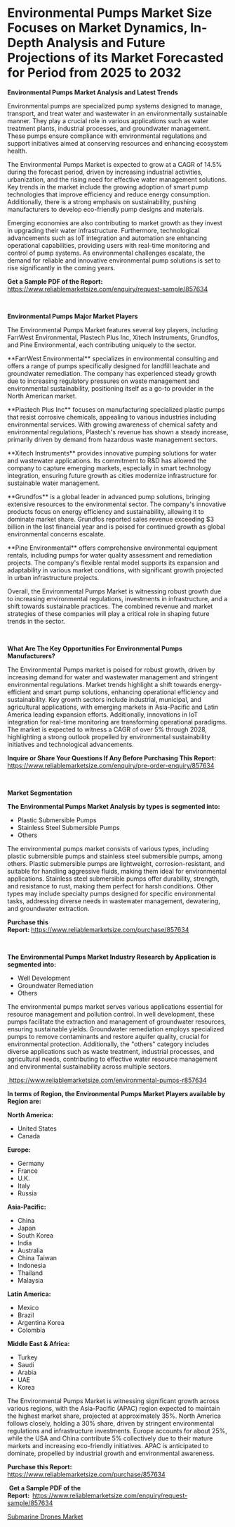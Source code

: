 <p><h1>Environmental Pumps Market Size Focuses on Market Dynamics, In-Depth Analysis and Future Projections of its Market Forecasted for Period from 2025 to 2032</h1></p><p><strong>Environmental Pumps Market Analysis and Latest Trends</strong></p>
<p><p>Environmental pumps are specialized pump systems designed to manage, transport, and treat water and wastewater in an environmentally sustainable manner. They play a crucial role in various applications such as water treatment plants, industrial processes, and groundwater management. These pumps ensure compliance with environmental regulations and support initiatives aimed at conserving resources and enhancing ecosystem health.</p><p>The Environmental Pumps Market is expected to grow at a CAGR of 14.5% during the forecast period, driven by increasing industrial activities, urbanization, and the rising need for effective water management solutions. Key trends in the market include the growing adoption of smart pump technologies that improve efficiency and reduce energy consumption. Additionally, there is a strong emphasis on sustainability, pushing manufacturers to develop eco-friendly pump designs and materials.</p><p>Emerging economies are also contributing to market growth as they invest in upgrading their water infrastructure. Furthermore, technological advancements such as IoT integration and automation are enhancing operational capabilities, providing users with real-time monitoring and control of pump systems. As environmental challenges escalate, the demand for reliable and innovative environmental pump solutions is set to rise significantly in the coming years.</p></p>
<p><strong>Get a Sample PDF of the Report:&nbsp;</strong> <a href="https://www.reliablemarketsize.com/enquiry/request-sample/857634?utm_campaign=2461&utm_medium=2&utm_source=Github&utm_content=ia&utm_term=09042025&utm_id=environmental-pumps">https://www.reliablemarketsize.com/enquiry/request-sample/857634</a></p>
<p>&nbsp;</p>
<p><strong>Environmental Pumps Major Market Players</strong></p>
<p><p>The Environmental Pumps Market features several key players, including FarrWest Environmental, Plastech Plus Inc, Xitech Instruments, Grundfos, and Pine Environmental, each contributing uniquely to the sector.</p><p>**FarrWest Environmental** specializes in environmental consulting and offers a range of pumps specifically designed for landfill leachate and groundwater remediation. The company has experienced steady growth due to increasing regulatory pressures on waste management and environmental sustainability, positioning itself as a go-to provider in the North American market.</p><p>**Plastech Plus Inc** focuses on manufacturing specialized plastic pumps that resist corrosive chemicals, appealing to various industries including environmental services. With growing awareness of chemical safety and environmental regulations, Plastech's revenue has shown a steady increase, primarily driven by demand from hazardous waste management sectors.</p><p>**Xitech Instruments** provides innovative pumping solutions for water and wastewater applications. Its commitment to R&D has allowed the company to capture emerging markets, especially in smart technology integration, ensuring future growth as cities modernize infrastructure for sustainable water management.</p><p>**Grundfos** is a global leader in advanced pump solutions, bringing extensive resources to the environmental sector. The company's innovative products focus on energy efficiency and sustainability, allowing it to dominate market share. Grundfos reported sales revenue exceeding $3 billion in the last financial year and is poised for continued growth as global environmental concerns escalate.</p><p>**Pine Environmental** offers comprehensive environmental equipment rentals, including pumps for water quality assessment and remediation projects. The company's flexible rental model supports its expansion and adaptability in various market conditions, with significant growth projected in urban infrastructure projects.</p><p>Overall, the Environmental Pumps Market is witnessing robust growth due to increasing environmental regulations, investments in infrastructure, and a shift towards sustainable practices. The combined revenue and market strategies of these companies will play a critical role in shaping future trends in the sector.</p></p>
<p>&nbsp;</p>
<p><strong>What Are The Key Opportunities For Environmental Pumps Manufacturers?</strong></p>
<p><p>The Environmental Pumps market is poised for robust growth, driven by increasing demand for water and wastewater management and stringent environmental regulations. Market trends highlight a shift towards energy-efficient and smart pump solutions, enhancing operational efficiency and sustainability. Key growth sectors include industrial, municipal, and agricultural applications, with emerging markets in Asia-Pacific and Latin America leading expansion efforts. Additionally, innovations in IoT integration for real-time monitoring are transforming operational paradigms. The market is expected to witness a CAGR of over 5% through 2028, highlighting a strong outlook propelled by environmental sustainability initiatives and technological advancements.</p></p>
<p><strong>Inquire or Share Your Questions If Any Before Purchasing This Report:</strong> <a href="https://www.reliablemarketsize.com/enquiry/pre-order-enquiry/857634?utm_campaign=2461&utm_medium=2&utm_source=Github&utm_content=ia&utm_term=09042025&utm_id=environmental-pumps">https://www.reliablemarketsize.com/enquiry/pre-order-enquiry/857634</a></p>
<p>&nbsp;</p>
<p><strong>Market Segmentation</strong></p>
<p><strong>The Environmental Pumps Market Analysis by types is segmented into:</strong></p>
<p><ul><li>Plastic Submersible Pumps</li><li>Stainless Steel Submersible Pumps</li><li>Others</li></ul></p>
<p><p>The environmental pumps market consists of various types, including plastic submersible pumps and stainless steel submersible pumps, among others. Plastic submersible pumps are lightweight, corrosion-resistant, and suitable for handling aggressive fluids, making them ideal for environmental applications. Stainless steel submersible pumps offer durability, strength, and resistance to rust, making them perfect for harsh conditions. Other types may include specialty pumps designed for specific environmental tasks, addressing diverse needs in wastewater management, dewatering, and groundwater extraction.</p></p>
<p><strong>Purchase this Report:&nbsp;</strong><a href="https://www.reliablemarketsize.com/purchase/857634?utm_campaign=2461&utm_medium=2&utm_source=Github&utm_content=ia&utm_term=09042025&utm_id=environmental-pumps">https://www.reliablemarketsize.com/purchase/857634</a></p>
<p>&nbsp;</p>
<p><strong>The Environmental Pumps Market Industry Research by Application is segmented into:</strong></p>
<p><ul><li>Well Development</li><li>Groundwater Remediation</li><li>Others</li></ul></p>
<p><p>The environmental pumps market serves various applications essential for resource management and pollution control. In well development, these pumps facilitate the extraction and management of groundwater resources, ensuring sustainable yields. Groundwater remediation employs specialized pumps to remove contaminants and restore aquifer quality, crucial for environmental protection. Additionally, the "others" category includes diverse applications such as waste treatment, industrial processes, and agricultural needs, contributing to effective water resource management and environmental sustainability across multiple sectors.</p></p>
<p><a href="https://www.reliablemarketsize.com/environmental-pumps-r857634?utm_campaign=2461&utm_medium=2&utm_source=Github&utm_content=ia&utm_term=09042025&utm_id=environmental-pumps">&nbsp;https://www.reliablemarketsize.com/environmental-pumps-r857634</a></p>
<p><strong>In terms of Region, the Environmental Pumps Market Players available by Region are:</strong></p>
<p>
    <p> <strong> North America: </strong>
        <ul>
            <li>United States</li>
            <li>Canada</li>
        </ul>
        </p> 
    <p> <strong> Europe: </strong>
        <ul>
            <li>Germany</li>
            <li>France</li>
            <li>U.K.</li>
            <li>Italy</li>
            <li>Russia</li>
        </ul>
        </p> 
    <p> <strong> Asia-Pacific: </strong>
        <ul>
            <li>China</li>
            <li>Japan</li>
            <li>South Korea</li>
            <li>India</li>
            <li>Australia</li>
            <li>China Taiwan</li>
            <li>Indonesia</li>
            <li>Thailand</li>
            <li>Malaysia</li>
        </ul>
        </p> 
    <p> <strong> Latin America: </strong>
        <ul>
            <li>Mexico</li>
            <li>Brazil</li>
            <li>Argentina Korea</li>
            <li>Colombia</li>
        </ul>
        </p> 
    <p> <strong> Middle East & Africa: </strong>
        <ul>
            <li>Turkey</li>
            <li>Saudi</li>
            <li>Arabia</li>
            <li>UAE</li>
            <li>Korea</li>
        </ul>
    </p>
    </p>
<p><p>The Environmental Pumps Market is witnessing significant growth across various regions, with the Asia-Pacific (APAC) region expected to maintain the highest market share, projected at approximately 35%. North America follows closely, holding a 30% share, driven by stringent environmental regulations and infrastructure investments. Europe accounts for about 25%, while the USA and China contribute 5% collectively due to their mature markets and increasing eco-friendly initiatives. APAC is anticipated to dominate, propelled by industrial growth and environmental awareness.</p></p>
<p><strong>Purchase this Report: </strong><a href="https://www.reliablemarketsize.com/purchase/857634?utm_campaign=2461&utm_medium=2&utm_source=Github&utm_content=ia&utm_term=09042025&utm_id=environmental-pumps">https://www.reliablemarketsize.com/purchase/857634</a></p>
<p>&nbsp;<strong>Get a Sample PDF of the Report:&nbsp;&nbsp;</strong><a href="https://www.reliablemarketsize.com/enquiry/request-sample/857634?utm_campaign=2461&utm_medium=2&utm_source=Github&utm_content=ia&utm_term=09042025&utm_id=environmental-pumps">https://www.reliablemarketsize.com/enquiry/request-sample/857634</a></p>
<p><strong></strong></p>
<p><p><a href="https://github.com/kbollin866/Market-Research-Report-List-1/blob/main/submarine-drones-market.md?utm_campaign=2461&utm_medium=2&utm_source=Github&utm_content=ia&utm_term=09042025&utm_id=environmental-pumps">Submarine Drones Market</a></p></p>